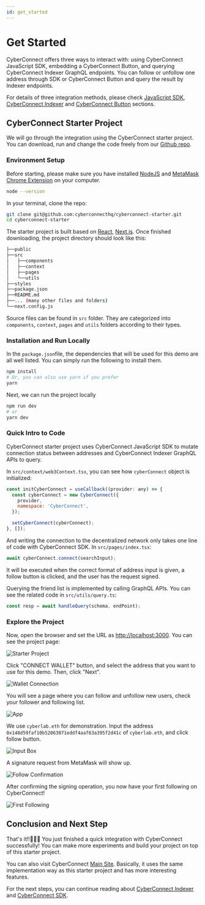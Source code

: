 ```yaml
---
id: get_started
---
```

# Get Started

CyberConnect offers three ways to interact with: using CyberConnect JavaScript SDK, embedding a CyberConnect Button, and querying CyberConnect Indexer GraphQL endpoints. You can follow or unfollow one address through SDK or CyberConnect Button and query the result by Indexer endpoints.

For details of three integration methods, please check [JavaScript SDK](./Apis/installation), [CyberConnect Indexer](./Apis/about_indexer) and [CyberConnect Button](./Apis/follow_button) sections.

## CyberConnect Starter Project

We will go through the integration using the CyberConnect starter project. You can download, run and change the code freely from our [Github repo](https://github.com/cyberconnecthq/cyberconnect-starter).

### Environment Setup

Before starting, please make sure you have installed [NodeJS](https://nodejs.org/en/) and [MetaMask Chrome Extension](https://metamask.io/) on your computer.

```bash
node --version
```

In your terminal, clone the repo:

```bash
git clone git@github.com:cyberconnecthq/cyberconnect-starter.git
cd cyberconnect-starter
```
The starter project is built based on [React](https://reactjs.org/), [Next.js](https://nextjs.org/). Once finished downloading, the project directory should look like this:

```bash
├──public
├──src
│   ├──components
│   ├──context
│   ├──pages
│   └──utils
├──styles
├──package.json
├──README.md
├──... (many other files and folders)
└──next.config.js
```

Source files can be found in `src` folder. They are categorized into `components`, `context`, `pages` and `utils` folders according to their types.

### Installation and Run Locally

In the `package.json`file, the dependencies that will be used for this demo are all well listed. You can simply run the following to install them.

```bash
npm install
# Or, you can also use yarn if you prefer
yarn
```

Next, we can run the project locally 

```bash
npm run dev
# or
yarn dev
```

### Quick Intro to Code

CyberConnect starter project uses CyberConnect JavaScript SDK to mutate connection status between addresses and CyberConnect Indexer GraphQL APIs to query.

In `src/context/web3Context.tsx`, you can see how `cyberConnect` object is initialized:

```js
const initCyberConnect = useCallback((provider: any) => {
  const cyberConnect = new CyberConnect({
    provider,
    namespace: 'CyberConnect',
  });

  setCyberConnect(cyberConnect);
}, []);
```

And writing the connection to the decentralized network only takes one line of code with CyberConnect SDK. In `src/pages/index.tsx`:

```js
await cyberConnect.connect(searchInput);
```

It will be executed when the correct format of address input is given, a follow button is clicked, and the user has the request signed.

Querying the friend list is implemented by calling GraphQL APIs. You can see the related code in `src/utils/query.ts`:

```js
const resp = await handleQuery(schema, endPoint);
```

### Explore the Project

Now, open the browser and set the URL as [http://localhost:3000](http://localhost:3000). You can see the project page:

![Starter Project](../static/img/tutorial/starter_started.png)

Click "CONNECT WALLET" button, and select the address that you want to use for this demo. Then, click "Next". 

![Wallet Connection](../static/img/tutorial/connect_wallet.png)

You will see a page where you can follow and unfollow new users, check your follower and following list. 

![App](../static/img/tutorial/app.png)

We use `cyberlab.eth` for demonstration. Input the address `0x148d59faf10b52063071eddf4aaf63a395f2d41c` of `cyberlab.eth`, and click follow button. 

![Input Box](../static/img/tutorial/input_box.png)

A signature request from MetaMask will show up.

![Follow Confirmation](../static/img/tutorial/confirm.png)

After confirming the signing operation, you now have your first following on CyberConnect!

![First Following](../static/img/tutorial/first_following.png)

## Conclusion and Next Step

That's it!!👏👏👏  You just finished a quick integration with CyberConnect successfully! You can make more experiments and build your project on top of this starter project. 

You can also visit CyberConnect [Main Site](https://app.cyberconnect.me). Basically, it uses the same implementation way as this starter project and has more interesting features.

For the next steps, you can continue reading about [CyberConnect Indexer](./Apis/about_indexer) and [CyberConnect SDK](./Apis/installation).
